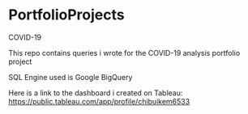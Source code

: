 # PortfolioProjects
COVID-19

This repo contains queries i wrote for the COVID-19 analysis portfolio project

SQL Engine used is Google BigQuery

Here is a link to the dashboard i created on Tableau: https://public.tableau.com/app/profile/chibuikem6533
